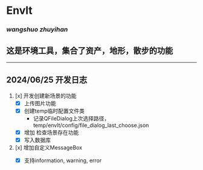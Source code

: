 # Envlt

### _wangshuo_ _zhuyihan_

## 这是环境工具，集合了资产，地形，散步的功能

***

## 2024/06/25 开发日志

1. [x] 开发创建新场景的功能
    - [x] 上传图片功能
    - [x] 创建temp临时配置文件类
        - 记录QFileDialog上次选择路径，temp/envlt/config/file_dialog_last_choose.json
    - [x] 增加 检查场景存在功能
    - [x] 写入数据库
2. [x] 增加自定义MessageBox
    - [x] 支持information, warning, error
    